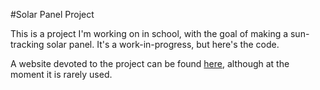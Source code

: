 #Solar Panel Project

This is a project I'm working on in school, with the goal of making a sun-tracking solar panel. It's a work-in-progress, but here's the code.

A website devoted to the project can be found [here](https://www.solar-project.haywalk.ca), although at the moment it is rarely used.
